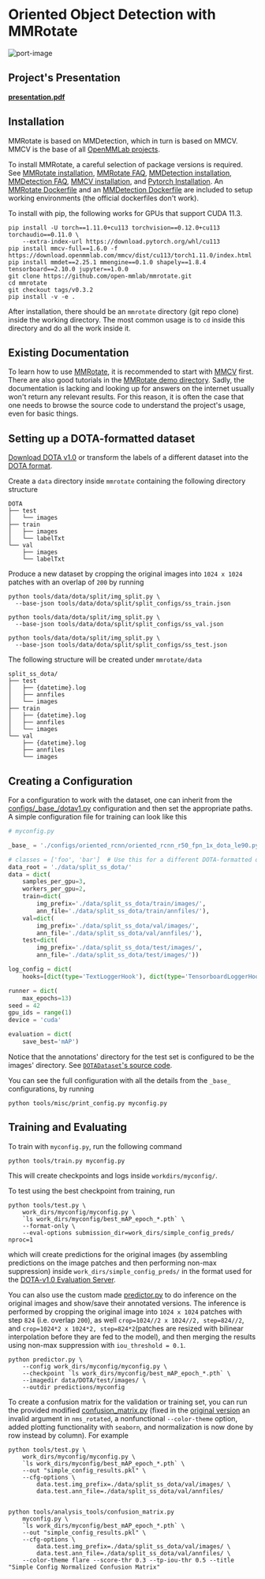 # Oriented Object Detection with MMRotate

![port-image](../logo.png)

## Project's Presentation

[**presentation.pdf**](presentation.pdf)

## Installation

MMRotate is based on MMDetection, which in turn is based on MMCV. MMCV is the base of all [OpenMMLab projects](https://github.com/open-mmlab/).

To install MMRotate, a careful selection of package versions is required. See
[MMRotate installation](https://mmrotate.readthedocs.io/en/latest/install.html#installation),
[MMRotate FAQ](https://mmrotate.readthedocs.io/en/latest/faq.html),
[MMDetection installation](https://mmdetection.readthedocs.io/en/latest/get_started.html#installation),
[MMDetection FAQ](https://mmdetection.readthedocs.io/en/latest/faq.html),
[MMCV installation](https://mmcv.readthedocs.io/en/latest/get_started/installation.html),
and [Pytorch Installation](https://pytorch.org/get-started/previous-versions/). An [MMRotate Dockerfile](./docker/mmr/Dockerfile) and an [MMDetection Dockerfile](./docker/mmd/Dockerfile) are included to setup working environments (the official dockerfiles don't work).

To install with pip, the following works for GPUs that support CUDA 11.3.

```shell
pip install -U torch==1.11.0+cu113 torchvision==0.12.0+cu113 torchaudio==0.11.0 \
    --extra-index-url https://download.pytorch.org/whl/cu113
pip install mmcv-full==1.6.0 -f https://download.openmmlab.com/mmcv/dist/cu113/torch1.11.0/index.html
pip install mmdet==2.25.1 mmengine==0.1.0 shapely==1.8.4 tensorboard==2.10.0 jupyter==1.0.0
git clone https://github.com/open-mmlab/mmrotate.git
cd mmrotate
git checkout tags/v0.3.2
pip install -v -e .

```

After installation, there should be an `mmrotate` directory (git repo clone) inside the working directory. The most common usage is to `cd` inside this directory and do all the work inside it.

## Existing Documentation

To learn how to use [MMRotate](https://mmrotate.readthedocs.io/en/latest/), it is recommended to start with [MMCV](https://mmcv.readthedocs.io/en/latest/) first. There are also good tutorials in the [MMRotate demo directory](https://github.com/open-mmlab/mmrotate/tree/main/demo). Sadly, the documentation is lacking and looking up for answers on the internet usually won't return any relevant results. For this reason, it is often the case that one needs to browse the source code to understand the project's usage, even for basic things.

## Setting up a DOTA-formatted dataset

[Download DOTA v1.0](https://captain-whu.github.io/DOTA/) or transform the labels of a different dataset into the [DOTA format](https://mmrotate.readthedocs.io/en/latest/tutorials/customize_dataset.html).

Create a `data` directory inside `mmrotate` containing the following directory structure

```none
DOTA
├── test
│   └── images
├── train
│   ├── images
│   └── labelTxt
└── val
    ├── images
    └── labelTxt
```

Produce a new dataset by cropping the original images into `1024 x 1024` patches with an overlap of `200` by running

```shell
python tools/data/dota/split/img_split.py \
  --base-json tools/data/dota/split/split_configs/ss_train.json

python tools/data/dota/split/img_split.py \
  --base-json tools/data/dota/split/split_configs/ss_val.json

python tools/data/dota/split/img_split.py \
  --base-json tools/data/dota/split/split_configs/ss_test.json
```

The following structure will be created under `mmrotate/data`

```none
split_ss_dota/
├── test
│   ├── {datetime}.log
│   ├── annfiles
│   └── images
├── train
│   ├── {datetime}.log
│   ├── annfiles
│   └── images
└── val
    ├── {datetime}.log
    ├── annfiles
    └── images
```

## Creating a Configuration

For a configuration to work with the dataset, one can inherit from the [configs/\_base\_/dotav1.py](https://github.com/open-mmlab/mmrotate/blob/main/configs/_base_/datasets/dotav1.py) configuration and then set the appropriate paths. A simple configuration file for training can look like this

```python
# myconfig.py

_base_ = './configs/oriented_rcnn/oriented_rcnn_r50_fpn_1x_dota_le90.py'

# classes = ['foo', 'bar']  # Use this for a different DOTA-formatted dataset.
data_root = './data/split_ss_dota/'
data = dict(
    samples_per_gpu=3,
    workers_per_gpu=2,
    train=dict(
        img_prefix='./data/split_ss_dota/train/images/',
        ann_file='./data/split_ss_dota/train/annfiles/'),
    val=dict(
        img_prefix='./data/split_ss_dota/val/images/',
        ann_file='./data/split_ss_dota/val/annfiles/'),
    test=dict(
        img_prefix='./data/split_ss_dota/test/images/',
        ann_file='./data/split_ss_dota/test/images/'))

log_config = dict(
    hooks=[dict(type='TextLoggerHook'), dict(type='TensorboardLoggerHook')])

runner = dict(
    max_epochs=13)
seed = 42
gpu_ids = range(1)
device = 'cuda'

evaluation = dict(
    save_best='mAP')
```

Notice that the annotations' directory for the test set is configured to be the images' directory. See [`DOTADataset`'s source code](https://github.com/open-mmlab/mmrotate/blob/c62f148fcc2c8253218e67f2277cb8770bcd7df0/mmrotate/datasets/dota.py#L57).

You can see the full configuration with all the details from the `_base_` configurations, by running 

```shell
python tools/misc/print_config.py myconfig.py
```

## Training and Evaluating

To train with `myconfig.py`, run the following command

```shell
python tools/train.py myconfig.py
```

This will create checkpoints and logs inside `workdirs/myconfig/`.

To test using the best checkpoint from training, run

```shell
python tools/test.py \
    work_dirs/myconfig/myconfig.py \
    `ls work_dirs/myconfig/best_mAP_epoch_*.pth` \
    --format-only \
    --eval-options submission_dir=work_dirs/simple_config_preds/ nproc=1
```

which will create predictions for the original images (by assembling predictions on the image patches and then performing non-max suppression) inside `work_dirs/simple_config_preds/` in the format used for the [DOTA-v1.0 Evaluation Server](https://captain-whu.github.io/DOTA/evaluation.html).

You can also use the custom made [predictor.py](./predictor.py) to do inference on the original images and show/save their annotated versions. The inference is performed by cropping  the original image into `1024 x 1024` patches with step `824` (i.e. overlap `200`), as well `crop=1024//2 x 1024//2, step=824//2`, and `crop=1024*2 x 1024*2, step=824*2`(patches are resized with bilinear interpolation before they are fed to the model), and then merging the results using non-max suppression with `iou_threshold = 0.1`.

```shell
python predictor.py \
    --config work_dirs/myconfig/myconfig.py \
    --checkpoint `ls work_dirs/myconfig/best_mAP_epoch_*.pth` \
    --imagedir data/DOTA/test/images/ \
    --outdir predictions/myconfig
```

To create a confusion matrix for the validation or training set, you can run the provided modified [confusion_matrix.py](confusion_matrix.py) (fixed in the [original version](https://github.com/open-mmlab/mmrotate/blob/main/tools/analysis_tools/confusion_matrix.py) an invalid argument in `nms_rotated`, a nonfunctional `--color-theme` option, added plotting functionality with `seaborn`, and normalization is now done by row instead by column).
For example

```shell
python tools/test.py \
    work_dirs/myconfig/myconfig.py \
    `ls work_dirs/myconfig/best_mAP_epoch_*.pth` \
    --out "simple_config_results.pkl" \
    --cfg-options \
        data.test.img_prefix=./data/split_ss_dota/val/images/ \
        data.test.ann_file=./data/split_ss_dota/val/annfiles/
    

python tools/analysis_tools/confusion_matrix.py
    myconfig.py \
    `ls work_dirs/myconfig/best_mAP_epoch_*.pth` \
    --out "simple_config_results.pkl" \
    --cfg-options \
        data.test.img_prefix=./data/split_ss_dota/val/images/ \
        data.test.ann_file=./data/split_ss_dota/val/annfiles/ \
    --color-theme flare --score-thr 0.3 --tp-iou-thr 0.5 --title "Simple Config Normalized Confusion Matrix"
```
